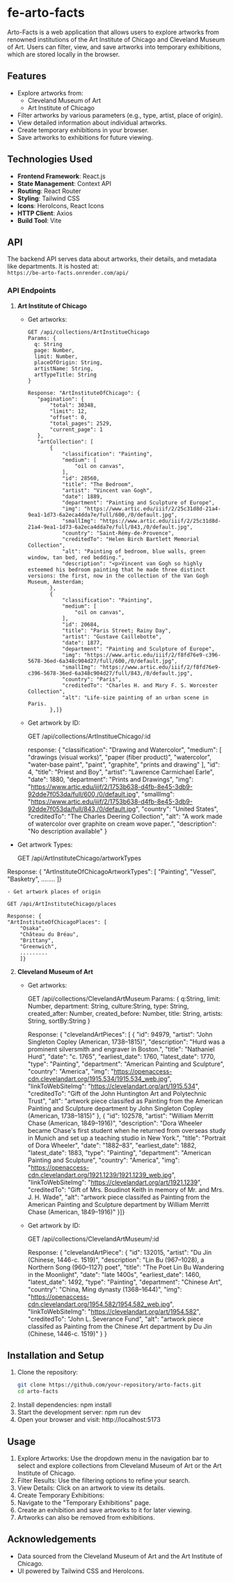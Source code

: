 # fe-arto-facts


Arto-Facts is a web application that allows users to explore artworks from renowned institutions of the Art Institute of Chicago and Cleveland Museum of Art. Users can filter, view, and save artworks into temporary exhibitions, which are stored locally in the browser.

## Features

- Explore artworks from:
  - Cleveland Museum of Art
  - Art Institute of Chicago
- Filter artworks by various parameters (e.g., type, artist, place of origin).
- View detailed information about individual artworks.
- Create temporary exhibitions in your browser.
- Save artworks to exhibitions for future viewing.

## Technologies Used

- **Frontend Framework**: React.js
- **State Management**: Context API
- **Routing**: React Router
- **Styling**: Tailwind CSS
- **Icons**: HeroIcons, React Icons
- **HTTP Client**: Axios
- **Build Tool**: Vite

## API

The backend API serves data about artworks, their details, and metadata like departments. It is hosted at:  
`https://be-arto-facts.onrender.com/api/`

### API Endpoints

1. **Art Institute of Chicago**
   - Get artworks:
     ```
     GET /api/collections/ArtInstitueChicago
     Params: {
       q: String
       page: Number,
       limit: Number,
       placeOfOrigin: String,
       artistName: String,
       artTypeTitle: String
     }

     Response: "ArtInstituteOfChicago": {
        "pagination": {
            "total": 30348,
            "limit": 12,
            "offset": 0,
            "total_pages": 2529,
            "current_page": 1
        },
        "artCollection": [
            {
                "classification": "Painting",
                "medium": [
                    "oil on canvas",
                ],
                "id": 28560,
                "title": "The Bedroom",
                "artist": "Vincent van Gogh",
                "date": 1889,
                "department": "Painting and Sculpture of Europe",
                "img": "https://www.artic.edu/iiif/2/25c31d8d-21a4-9ea1-1d73-6a2eca4dda7e/full/600,/0/default.jpg",
                "smallImg": "https://www.artic.edu/iiif/2/25c31d8d-21a4-9ea1-1d73-6a2eca4dda7e/full/843,/0/default.jpg",
                "country": "Saint-Rémy-de-Provence",
                "creditedTo": "Helen Birch Bartlett Memorial Collection",
                "alt": "Painting of bedroom, blue walls, green window, tan bed, red bedding.",
                "description": "<p>Vincent van Gogh so highly esteemed his bedroom painting that he made three distinct versions: the first, now in the collection of the Van Gogh Museum, Amsterdam;
            },
            {
                "classification": "Painting",
                "medium": [
                    "oil on canvas",
                ],
                "id": 20684,
                "title": "Paris Street; Rainy Day",
                "artist": "Gustave Caillebotte",
                "date": 1877,
                "department": "Painting and Sculpture of Europe",
                "img": "https://www.artic.edu/iiif/2/f8fd76e9-c396-5678-36ed-6a348c904d27/full/600,/0/default.jpg",
                "smallImg": "https://www.artic.edu/iiif/2/f8fd76e9-c396-5678-36ed-6a348c904d27/full/843,/0/default.jpg",
                "country": "Paris",
                "creditedTo": "Charles H. and Mary F. S. Worcester Collection",
                "alt": "Life-size painting of an urban scene in Paris.
            },]}
   
   - Get artwork by ID:
  
     GET /api/collections/ArtInstitueChicago/:id

     response: {
    "classification": "Drawing and Watercolor",
    "medium": [
        "drawings (visual works)",
        "paper (fiber product)",
        "watercolor",
        "water-base paint",
        "paint",
        "graphite",
        "prints and drawing"
    ],
    "id": 4,
    "title": "Priest and Boy",
    "artist": "Lawrence Carmichael Earle",
    "date": 1880,
    "department": "Prints and Drawings",
    "img": "https://www.artic.edu/iiif/2/1753b638-d4fb-8e45-3db9-92dde7f053da/full/600,/0/default.jpg",
    "smallImg": "https://www.artic.edu/iiif/2/1753b638-d4fb-8e45-3db9-92dde7f053da/full/843,/0/default.jpg",
    "country": "United States",
    "creditedTo": "The Charles Deering Collection",
    "alt": "A work made of watercolor over graphite on cream wove paper.",
    "description": "No description available"
}

  - Get artwork Types:

     GET /api/ArtInstituteChicago/artworkTypes

   Response: {
    "ArtInstituteOfChicagoArtworkTypes": [
        "Painting",
        "Vessel",
        "Basketry",
        ........
        ]}

    - Get artwork places of origin

    GET /api/ArtInstituteChicago/places

    Response: {
    "ArtInstituteOfChicagoPlaces": [
        "Osaka",
        "Château du Bréau",
        "Brittany",
        "Greenwich",
        .........
        ]}

2. **Cleveland Museum of Art**
   - Get artworks:
   
     GET /api/collections/ClevelandArtMuseum
     Params: {
       q:String,
       limit: Number,
       department: String,
       culture:String,
       type: String,
       created_after: Number,
       created_before: Number,
       title: String,
       artists: String,
       sortBy:String
     }

     Response: {
    "clevelandArtPieces": [
        {
            "id": 94979,
            "artist": "John Singleton Copley (American, 1738–1815)",
            "description": "Hurd was a prominent silversmith and engraver in Boston.",
            "title": "Nathaniel Hurd",
            "date": "c. 1765",
            "earliest_date": 1760,
            "latest_date": 1770,
            "type": "Painting",
            "department": "American Painting and Sculpture",
            "country": "America",
            "img": "https://openaccess-cdn.clevelandart.org/1915.534/1915.534_web.jpg",
            "linkToWebSiteImg": "https://clevelandart.org/art/1915.534",
            "creditedTo": "Gift of the John Huntington Art and Polytechnic Trust",
            "alt": "artwork piece classifed as Painting from the American Painting and Sculpture department by John Singleton Copley (American, 1738–1815)"
        },
        {
            "id": 102578,
            "artist": "William Merritt Chase (American, 1849–1916)",
            "description": "Dora Wheeler became Chase's first student when he returned from overseas study in Munich and set up a teaching studio in New York.",
            "title": "Portrait of Dora Wheeler",
            "date": "1882–83",
            "earliest_date": 1882,
            "latest_date": 1883,
            "type": "Painting",
            "department": "American Painting and Sculpture",
            "country": "America",
            "img": "https://openaccess-cdn.clevelandart.org/1921.1239/1921.1239_web.jpg",
            "linkToWebSiteImg": "https://clevelandart.org/art/1921.1239",
            "creditedTo": "Gift of Mrs. Boudinot Keith in memory of  Mr. and Mrs. J. H. Wade",
            "alt": "artwork piece classifed as Painting from the American Painting and Sculpture department by William Merritt Chase (American, 1849–1916)"
        }]}
   
   - Get artwork by ID:
     
     GET /api/collections/ClevelandArtMuseum/:id

     Response: {
    "clevelandArtPiece": {
        "id": 132015,
        "artist": "Du Jin (Chinese, 1446-c. 1519)",
        "description": "Lin Bu (967–1028), a Northern Song (960–1127) poet",
        "title": "The Poet Lin Bu Wandering in the Moonlight",
        "date": "late 1400s",
        "earliest_date": 1460,
        "latest_date": 1492,
        "type": "Painting",
        "department": "Chinese Art",
        "country": "China, Ming dynasty (1368–1644)",
        "img": "https://openaccess-cdn.clevelandart.org/1954.582/1954.582_web.jpg",
        "linkToWebSiteImg": "https://clevelandart.org/art/1954.582",
        "creditedTo": "John L. Severance Fund",
        "alt": "artwork piece classifed as Painting from the Chinese Art department by Du Jin (Chinese, 1446-c. 1519)"
    }
}
   
 

## Installation and Setup

1. Clone the repository:
   ```bash
   git clone https://github.com/your-repository/arto-facts.git
   cd arto-facts

2. Install dependencies:
    npm install
3. Start the development server:
    npm run dev
4. Open your browser and visit:
    http://localhost:5173        

## Usage

1. Explore Artworks: Use the dropdown menu in the navigation bar to select and explore collections from Cleveland Museum of Art or the Art Institute of Chicago.
2. Filter Results: Use the filtering options to refine your search.
3. View Details: Click on an artwork to view its details.
4. Create Temporary Exhibitions:
5. Navigate to the "Temporary Exhibitions" page.
6. Create an exhibition and save artworks to it for later viewing.
7. Artworks can also be removed from exhibitions.

## Acknowledgements
- Data sourced from the Cleveland Museum of Art and the Art Institute of Chicago.
- UI powered by Tailwind CSS and HeroIcons.